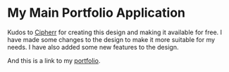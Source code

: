 # My Main Portfolio Application

Kudos to [Cipherr](https://cipherr.netlify.app/) for creating this design and making it available for free. I have made some changes to the design to make it more suitable for my needs. I have also added some new features to the design.

And this is a link to my [portfolio](https://netrobe.vercel.app/).
